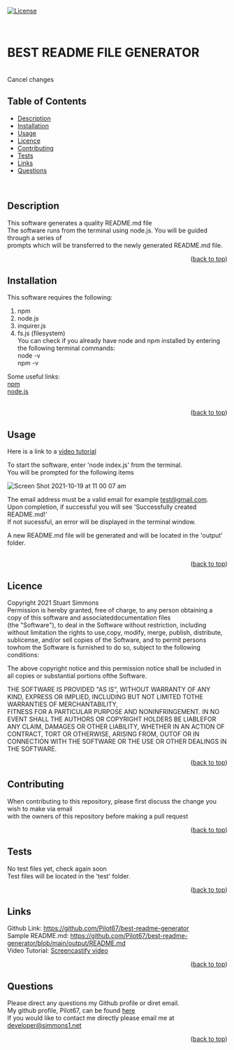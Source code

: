 <div id="top"></div>  

[![License](https://img.shields.io/badge/Licence-MIT-brightgreen?style=plastic)](#licence)  

<br>

# BEST README FILE GENERATOR  
<br>Cancel changes

## Table of Contents

* [Description](#description)
* [Installation](#installation)
* [Usage](#usage)
* [Licence](#licence)
* [Contributing](#contributing)
* [Tests](#tests)
* [Links](#links)
* [Questions](#questions)

<br>

## Description  
This software generates a quality README.md file  
The software runs from the terminal using node.js. You will be guided through a series of  
prompts which will be transferred to the newly generated README.md file.
<br>
  <p align="right">(<a href="#top">back to top</a>)</p>
  
  
## Installation  

This software requires the following:  

1. npm  
2. node.js  
3. inquirer.js  
4. fs.js (filesystem)  
You can check if you already have node and npm installed by entering the following terminal commands:  
node -v  
npm -v  
  
Some useful links:  
[npm](https://www.npmjs.com/)  
[node.js](https://nodejs.org/en/)  
<br>
<p align="right">(<a href="#top">back to top</a>)</p>
  
## Usage
Here is a link to a [video tutorial](https://drive.google.com/file/d/1lSaWnZvBpnXq46RdcfNrUFZ87hZqYJsS/view?usp=sharing)  

To start the software, enter 'node index.js' from the terminal.  
You will be prompted for the following items  
  
![Screen Shot 2021-10-19 at 11 00 07 am](https://user-images.githubusercontent.com/86697483/137823751-8f3b11fe-58b5-4547-b32c-27f04ff1e43e.png)
  
The email address must be a valid email for example test@gmail.com.  
Upon completion, if successful you will see 'Successfully created README.md!'  
If not sucessful, an error will be displayed in the terminal window.  
  
A new README.md file will be generated and will be located in the 'output' folder.  
<br>
<p align="right">(<a href="#top">back to top</a>)</p>
  
## Licence
Copyright 2021 Stuart Simmons  
Permission is hereby granted, free of charge, to any person obtaining a copy of this software and associateddocumentation files  
(the "Software"), to deal in the Software without restriction, including without limitation the rights to use,copy, modify, merge, publish, distribute, sublicense, and/or sell copies of the Software, and to permit persons towhom the Software is furnished to do so, subject to the following conditions:  
  
The above copyright notice and this permission notice shall be included in all copies or substantial portions ofthe Software.  
  
THE SOFTWARE IS PROVIDED "AS IS", WITHOUT WARRANTY OF ANY KIND, EXPRESS OR IMPLIED, INCLUDING BUT NOT LIMITED TOTHE WARRANTIES OF MERCHANTABILITY,  
FITNESS FOR A PARTICULAR PURPOSE AND NONINFRINGEMENT. IN NO EVENT SHALL THE AUTHORS OR COPYRIGHT HOLDERS BE LIABLEFOR ANY CLAIM, DAMAGES OR OTHER LIABILITY, WHETHER IN AN ACTION OF CONTRACT, TORT OR OTHERWISE, ARISING FROM, OUTOF OR IN CONNECTION WITH THE SOFTWARE OR THE USE OR OTHER DEALINGS IN THE SOFTWARE.
<p align="right">(<a href="#top">back to top</a>)</p>

## Contributing
When contributing to this repository, please first discuss the change you wish to make via email  
with the owners of this repository before making a pull request<br>
<p align="right">(<a href="#top">back to top</a>)</p>

## Tests
No test files yet, check again soon  
Test files will be located in the 'test' folder.
<br>
<p align="right">(<a href="#top">back to top</a>)</p>

## Links
Github Link: https://github.com/Pilot67/best-readme-generator  
Sample README.md: https://github.com/Pilot67/best-readme-generator/blob/main/output/README.md  
Video Tutorial: [Screencastify video](https://drive.google.com/file/d/1lSaWnZvBpnXq46RdcfNrUFZ87hZqYJsS/view?usp=sharing)  

<p align="right">(<a href="#top">back to top</a>)</p>

## Questions
Please direct any questions my Github profile or diret email.  
My github profile, Pilot67, can be found [here](https://github.com/Pilot67)  
If you would like to contact me directly please email me at developer@simmons1.net  
<p align="right">(<a href="#top">back to top</a>)</p>  
  
